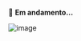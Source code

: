 🚀 **Em andamento...**


![image](https://github.com/rebecamarianosanto/outono2024/assets/138153759/a8f5cb05-0ca1-411d-9f8e-bdef2ff85754)
